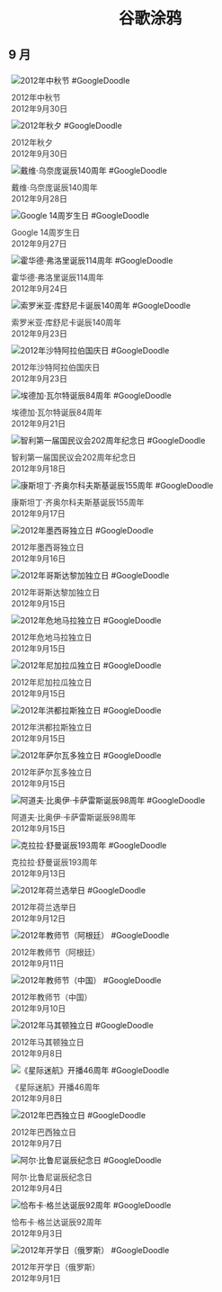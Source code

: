 
<h1 align="center"> 谷歌涂鸦 </h1>




## 9 月

<div class="image">


<img src="https://lh3.googleusercontent.com/rJvC6LM8nGe3MTXROHkqoljKg1ZN6ELemOCe9MwRl3VNDp5d5v6OyD5YBQyvYlYI93CYpmRsVsRKFkjvfCguOetc32v_AgNAAnid7Gs=s660" alt="2012年中秋节 #GoogleDoodle" style="margin: 5px"/>
<div class="info" style="font-size: 14px; color:#333333; margin:5px"><div class="title">2012年中秋节</div><div class="date">2012年9月30日</div></div>

<img src="https://www.google.com/logos/2012/chuseok12-hp.jpg" alt="2012年秋夕 #GoogleDoodle" style="margin: 5px"/>
<div class="info" style="font-size: 14px; color:#333333; margin:5px"><div class="title">2012年秋夕</div><div class="date">2012年9月30日</div></div>

<img src="https://lh3.googleusercontent.com/ZAvc8wUAj9_iaZmpEnf6BJNnnWJlmFDI1CC9TNbNrPtdHpzSM3nvVIzAf7PSscZe7uQtnTyrZNM1YDxjN8ZyAHozZ2oRS6d4d0E8M4Eh=s660" alt="戴维·乌奈庞诞辰140周年 #GoogleDoodle" style="margin: 5px"/>
<div class="info" style="font-size: 14px; color:#333333; margin:5px"><div class="title">戴维·乌奈庞诞辰140周年</div><div class="date">2012年9月28日</div></div>

<img src="https://lh3.googleusercontent.com/oc65szwYdvvM99qmrB0XrtVKhy4QDhF6rM1jO-lvkyLCoCav5G5aSwP0CHyhXKlMGBxj7nuaJQ54YXhrr2voQe5OJVeuQbrUfjpgx5pn=s660" alt="Google 14周岁生日 #GoogleDoodle" style="margin: 5px"/>
<div class="info" style="font-size: 14px; color:#333333; margin:5px"><div class="title">Google 14周岁生日</div><div class="date">2012年9月27日</div></div>

<img src="https://lh3.googleusercontent.com/yqGFxyjss2TrvzwnNSdZ-BgUFStefyIl0g79a9PHaEG55BBOIY2Zy_kvPmfBHHuePthYm3Xgm4GVVj3XXYQaF_TDcjGD873LyLaLuI3CTA=s660" alt="霍华德·弗洛里诞辰114周年 #GoogleDoodle" style="margin: 5px"/>
<div class="info" style="font-size: 14px; color:#333333; margin:5px"><div class="title">霍华德·弗洛里诞辰114周年</div><div class="date">2012年9月24日</div></div>

<img src="https://lh3.googleusercontent.com/ZDCJS2tuwBFTPRdPDX9B8Bu5qiwZISPrN_6nkgX308alfdL2kiZWr6IpRgk83D1TGxJZbq2eRDieuGEgDGXRqyzRbIm0qloOM2Jvn9C8=s660" alt="索罗米亚·库舒尼卡诞辰140周年 #GoogleDoodle" style="margin: 5px"/>
<div class="info" style="font-size: 14px; color:#333333; margin:5px"><div class="title">索罗米亚·库舒尼卡诞辰140周年</div><div class="date">2012年9月23日</div></div>

<img src="https://lh3.googleusercontent.com/kamkauDKPd1EHrrV-o3Okg5ACGBQKpOIO1m3dQTMsJHY_LoUlv9DZnDBF6AV4BBuV---BVHKN-not8cta-pNy26Ft2egwgtFxKZHHv4=s660" alt="2012年沙特阿拉伯国庆日 #GoogleDoodle" style="margin: 5px"/>
<div class="info" style="font-size: 14px; color:#333333; margin:5px"><div class="title">2012年沙特阿拉伯国庆日</div><div class="date">2012年9月23日</div></div>

<img src="https://lh3.googleusercontent.com/YSOjUu5CMDx8L2TGlOU1QWSOxlBnDNLSupY3-qcjnQi_4TCFtM2VI5tdqldKlldCfHW322yMMpdRu8cLw5FxmIoFAX2b91OctG3c-sx6=s660" alt="埃德加·瓦尔特诞辰84周年 #GoogleDoodle" style="margin: 5px"/>
<div class="info" style="font-size: 14px; color:#333333; margin:5px"><div class="title">埃德加·瓦尔特诞辰84周年</div><div class="date">2012年9月21日</div></div>

<img src="https://lh3.googleusercontent.com/tN-RXiVdd-P9Xapgzz_ttLKOwuwLbG3kjXZvgFOzYvQEa9fDSAF741qmGIgLnCL_2NZI2M4h3xyiHDFWXwApUkxjI-MmbcsjE21UP4JA=s660" alt="智利第一届国民议会202周年纪念日 #GoogleDoodle" style="margin: 5px"/>
<div class="info" style="font-size: 14px; color:#333333; margin:5px"><div class="title">智利第一届国民议会202周年纪念日</div><div class="date">2012年9月18日</div></div>

<img src="https://lh3.googleusercontent.com/69sD0X5q0TvIihZoOv_EdvmQ8dcqHAYLpO3j8qij5WWJ_M3B2sw0kKTnesoEVUrCAfCYDIM8nmJC5t4EYZaQEU1VaFKs-MGfX-Odpe-s=s660" alt="康斯坦丁·齐奥尔科夫斯基诞辰155周年 #GoogleDoodle" style="margin: 5px"/>
<div class="info" style="font-size: 14px; color:#333333; margin:5px"><div class="title">康斯坦丁·齐奥尔科夫斯基诞辰155周年</div><div class="date">2012年9月17日</div></div>

<img src="https://lh3.googleusercontent.com/BOx66iUkEynkAZW7Wk47r0NfXxuv53D7eEx1bDTQemA4Jt_zORq8l9yv1IG1p65eWjAliIFwgdtPEvLw2UnR75wROGkdj8DUfJdAbkUB=s660" alt="2012年墨西哥独立日 #GoogleDoodle" style="margin: 5px"/>
<div class="info" style="font-size: 14px; color:#333333; margin:5px"><div class="title">2012年墨西哥独立日</div><div class="date">2012年9月16日</div></div>

<img src="https://lh3.googleusercontent.com/2HzEYO6znVwpnt2vzVXgBP81gc3lR6gceVDlmChZtgNehjSuIjKPSpcuvcGwP7r3uBcEDSnWn36i73j-P6jD48hcD-yWFr9pAqdval0=s660" alt="2012年哥斯达黎加独立日 #GoogleDoodle" style="margin: 5px"/>
<div class="info" style="font-size: 14px; color:#333333; margin:5px"><div class="title">2012年哥斯达黎加独立日</div><div class="date">2012年9月15日</div></div>

<img src="https://lh3.googleusercontent.com/_AO4JRrEaTltBc6MDMl3zcWzi1XZz6q7XswRNlt0ftZxz7ViphsIa2j6ADtNHj92DqrQHVZ7Pvm3q5UxSfQn3b6LY-hODQO7dYdOEAgF=s660" alt="2012年危地马拉独立日 #GoogleDoodle" style="margin: 5px"/>
<div class="info" style="font-size: 14px; color:#333333; margin:5px"><div class="title">2012年危地马拉独立日</div><div class="date">2012年9月15日</div></div>

<img src="https://lh3.googleusercontent.com/dnNWrNQlT4S9LppIsU6BuZZQ69L8S9PBOVff98p6JdLQ0vEwvD-zqhaeFCp80nlzYLH0eTTmDYImY5kRrnUzboou5trkqF8U72smkfw=s660" alt="2012年尼加拉瓜独立日 #GoogleDoodle" style="margin: 5px"/>
<div class="info" style="font-size: 14px; color:#333333; margin:5px"><div class="title">2012年尼加拉瓜独立日</div><div class="date">2012年9月15日</div></div>

<img src="https://lh3.googleusercontent.com/tY7E_4Lhrt1EvA016FylvfA6ArtK4GqoBGN7GuPZbo-2wAcmKoCcWLzYFqUq3IEhNdXmqOhF76gorX7SlcMFpg_yLfnM6qP2aY-xA7Q=s660" alt="2012年洪都拉斯独立日 #GoogleDoodle" style="margin: 5px"/>
<div class="info" style="font-size: 14px; color:#333333; margin:5px"><div class="title">2012年洪都拉斯独立日</div><div class="date">2012年9月15日</div></div>

<img src="https://lh3.googleusercontent.com/cuQfudGxWILSeVe_OPaiOlLSHM4yYy6hi09cRtpxKJ5QEoOy0Lwc8fUUso2uluw0eqtcseTE2W6KqxdV6eNgLyV0KbwI6DTSzD_fpJEI=s660" alt="2012年萨尔瓦多独立日 #GoogleDoodle" style="margin: 5px"/>
<div class="info" style="font-size: 14px; color:#333333; margin:5px"><div class="title">2012年萨尔瓦多独立日</div><div class="date">2012年9月15日</div></div>

<img src="https://lh3.googleusercontent.com/a_cmpSgvtXtXnTSxzhYwaQENzTvg6J2bIsoeQ-VbJpSjjgK3iLJ1qN17gwfyw97VqadoGCFe1yDCCFrITLce0u4Bdx2wZpAhRpHpOAM=s660" alt="阿道夫·比奥伊·卡萨雷斯诞辰98周年 #GoogleDoodle" style="margin: 5px"/>
<div class="info" style="font-size: 14px; color:#333333; margin:5px"><div class="title">阿道夫·比奥伊·卡萨雷斯诞辰98周年</div><div class="date">2012年9月15日</div></div>

<img src="https://lh3.googleusercontent.com/u7Z6oHltkw5VwLAY-CKKO8xbLjyL4vXe2se9yOp75ayiPDwJIAbj3UP8ZWJgdLJChNukkDqP9ntM3KWsyHceBqXAM5mhU9fZo1qkJ4C_IA=s660" alt="克拉拉·舒曼诞辰193周年 #GoogleDoodle" style="margin: 5px"/>
<div class="info" style="font-size: 14px; color:#333333; margin:5px"><div class="title">克拉拉·舒曼诞辰193周年</div><div class="date">2012年9月13日</div></div>

<img src="https://lh3.googleusercontent.com/oBp6GppSWQfXDTYb3Tn39cEi86RldXSAl40tF3_KeXOBl899C73pBV-NXZI5Qkq3o2uFWq7jK1fszauSFs-4P8hwVvcxMMSr6MNGWcHVmA=s660" alt="2012年荷兰选举日 #GoogleDoodle" style="margin: 5px"/>
<div class="info" style="font-size: 14px; color:#333333; margin:5px"><div class="title">2012年荷兰选举日</div><div class="date">2012年9月12日</div></div>

<img src="https://lh3.googleusercontent.com/8yVdhPBgmAcgUBQoD7s295mGnxiaQR3geNkiYsfHYzO08q5THGUer52AfHyihAIdcgd701TBDICuAdgPaBzlevpfk83BriaHaPyctIPX=s660" alt="2012年教师节（阿根廷） #GoogleDoodle" style="margin: 5px"/>
<div class="info" style="font-size: 14px; color:#333333; margin:5px"><div class="title">2012年教师节（阿根廷）</div><div class="date">2012年9月11日</div></div>

<img src="https://www.google.com/logos/2012/teachers12-hp.jpg" alt="2012年教师节（中国） #GoogleDoodle" style="margin: 5px"/>
<div class="info" style="font-size: 14px; color:#333333; margin:5px"><div class="title">2012年教师节（中国）</div><div class="date">2012年9月10日</div></div>

<img src="https://lh3.googleusercontent.com/KXHkAcazgPTToISQvZ2C9_ZkCo7yuuHT6ZhF0bqNuI2FUBKBAzqIJaxuolDuheMrpr5maJ-ZUhw6VaHES-_8JVbzVHqGn7nVTc2-FOcmgA=s660" alt="2012年马其顿独立日 #GoogleDoodle" style="margin: 5px"/>
<div class="info" style="font-size: 14px; color:#333333; margin:5px"><div class="title">2012年马其顿独立日</div><div class="date">2012年9月8日</div></div>

<img src="https://www.google.com/logos/2012/startrek2012-hp.jpg" alt="《星际迷航》开播46周年 #GoogleDoodle" style="margin: 5px"/>
<div class="info" style="font-size: 14px; color:#333333; margin:5px"><div class="title">《星际迷航》开播46周年</div><div class="date">2012年9月8日</div></div>

<img src="https://lh3.googleusercontent.com/a1e7RnWY4f2859jnNk0BHx7y_C_xoVK7wrHoUMH169og3stRlm0iTbDUqxzWM4FQjupQUxdSztysjZOFtgKIwATDeJRpgS5X0PTbGe_P=s660" alt="2012年巴西独立日 #GoogleDoodle" style="margin: 5px"/>
<div class="info" style="font-size: 14px; color:#333333; margin:5px"><div class="title">2012年巴西独立日</div><div class="date">2012年9月7日</div></div>

<img src="https://lh3.googleusercontent.com/bFwiXFZEum_vVibMzkgPlaKZMDc66W-S_cz1aPKbU0wyNzL_ucN_kXzjOlygywvf6Bcn3ipSLTsszGieEZTLKn9NHXnw8VJs4-xU6Br9cg=s660" alt="阿尔·比鲁尼诞辰纪念日 #GoogleDoodle" style="margin: 5px"/>
<div class="info" style="font-size: 14px; color:#333333; margin:5px"><div class="title">阿尔·比鲁尼诞辰纪念日</div><div class="date">2012年9月4日</div></div>

<img src="https://www.google.com/logos/2012/Chabuca_hp.png" alt="恰布卡·格兰达诞辰92周年 #GoogleDoodle" style="margin: 5px"/>
<div class="info" style="font-size: 14px; color:#333333; margin:5px"><div class="title">恰布卡·格兰达诞辰92周年</div><div class="date">2012年9月3日</div></div>

<img src="https://lh3.googleusercontent.com/1rZuQB0nilW1Y6fg2cpWsuY6kQ9uWsVnqF4f8K9Yk1nFNgSjWe0xcVBnoQTCOl93AuDRZUfgIkM6lj1fc_WxpOp0JCPEDG4SJq2Ea5o=s660" alt="2012年开学日（俄罗斯） #GoogleDoodle" style="margin: 5px"/>
<div class="info" style="font-size: 14px; color:#333333; margin:5px"><div class="title">2012年开学日（俄罗斯）</div><div class="date">2012年9月1日</div></div>

</div>








